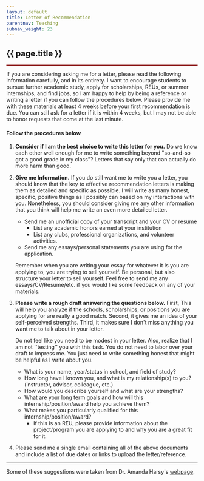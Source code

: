```yaml
---
layout: default
title: Letter of Recommendation
parentnav: Teaching
subnav_weight: 23
---
```


<div style="border-bottom: 2px  solid #800000;">

## {{ page.title }}

</div>

If you are considering asking me for a letter, please read the following information carefully, and in its entirety. I want to encourage students to pursue further academic study, apply for scholarships, REUs, or summer internships, and find jobs, so I am happy to help by being a reference or writing a letter if you can follow the procedures below. Please provide me with these materials at least 4 weeks before your first recommendation is due. You can still ask for a letter if it is within 4 weeks, but I may not be able to honor requests that come at the last minute.

#### Follow the procedures below

1. **Consider if I am the best choice to write this letter for you.** Do we know each other well enough for me to write something beyond "so-and-so got a good grade in my class"? Letters that say only that can actually do more harm than good.

2. **Give me Information.** If you do still want me to write you a letter, you should know that the key to effective recommendation letters is making them as detailed and specific as possible. I will write as many honest, specific, positive things as I possibly can based on my interactions with you. Nonetheless, you should consider giving me any other information that you think will help me write an even more detailed letter.

    - Send me an unofficial copy of your transcript and your CV or resume
        - List any academic honors earned at your institution
        - List any clubs, professional organizations, and volunteer activities.
    - Send me any essays/personal statements you are using for the application.
        
    Remember when you are writing your essay for whatever it is you are applying to, you are trying to sell yourself. Be personal, but also structure your letter to sell yourself. Feel free to send me any essays/CV/Resume/etc. if you would like some feedback on any of your materials.

3. **Please write a rough draft answering the questions below.** First, This will help you analyze if the schools, scholarships, or positions you are applying for are really a good match. Second, it gives me an idea of your self-perceived strengths. Third, it makes sure I don't miss anything you want me to talk about in your letter. 

    Do not feel like you need to be modest in your letter. Also, realize that I am not ``testing'' you with this task. You do not need to labor over your draft to impress me. You just need to write something honest that might be helpful as I write about you. 

    - What is your name, year/status in school, and field of study?
    - How long have I known you, and what is my relationship(s) to you? (instructor, advisor, colleague, etc.)
    - How would you describe yourself and what are your strengths?
    - What are your long term goals and how will this internship/position/award help you achieve them?
    - What makes you particularly qualified for this internship/position/award? 
        - If this is an REU, please provide information about the project/program you are applying to and why you are a great fit for it.

4. Please send me a single email containing all of the above documents and include a list of due dates or links to upload the letter/reference.



---
Some of these suggestions were taken from Dr. Amanda Harsy's [webpage](https://www.cs.lewisu.edu/~harsyram/StudentInfo.html#Recommendations).